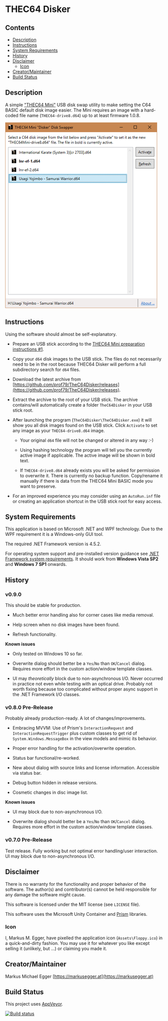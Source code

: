 # THEC64 Disker

## Contents

* [Description](#description)
* [Instructions](#instructions)
* [System Requirements](#systemrequirements)
* [History](#history)
* [Disclaimer](#disclaimer)
    * [Icon](#icon)
* [Creator/Maintainer](#creatormaintainer)
* [Build Status](#buildstatus)


## Description

A simple ["THEC64 Mini"](https://thec64.com) USB disk swap utility to make setting the C64 BASIC default disk image easier. The Mini requires an image with a hard-coded file name (`THEC64-drive8.d64`) up to at least firmware 1.0.8.

![Screenshot](https://github.com/prof79/TheC64Disker/raw/master/TheC64Disker/Assets/TheC64Disker_Screenshot_001.png)


## Instructions
Using the software should almost be self-explanatory.

* Prepare an USB stick according to the [THEC64 Mini preparation instructions #1](https://thec64.com/loading-other-programs/).

* Copy your `d64` disk images to the USB stick. The files do not necessarily need to be in the root because THEC64 Disker will perform a full subdirectory search for `d64` files.

* Download the latest archive from [https://github.com/prof79/TheC64Disker/releases](https://github.com/prof79/TheC64Disker/releases).

* Extract the archive to the root of your USB stick. The archive contains/will automatically create a folder `TheC64Disker` in your USB stick root.

* After launching the program (`TheC64Disker\TheC64Disker.exe`) it will show you all disk images found on the USB stick. Click `Activate` to set any image as your `THEC64-drive8.d64` image.

  * Your original `d64` file will not be changed or altered in any way :-)

  * Using hashing technology the program will tell you the currently active image if applicable. The active image will be shown in bold text.

  * If `THEC64-drive8.d64` already exists you will be asked for permission to overwrite it. There is currently no backup function. Copy/rename it manually if there is data from the THEC64 Mini BASIC mode you want to preserve.

* For an improved experience you may consider using an `AutoRun.inf` file or creating an application shortcut in the USB stick root for easy access.


## System Requirements

This application is based on Microsoft .NET and WPF technology. Due to the WPF requirement it is a Windows-only GUI tool.

The required .NET Framework version is 4.5.2.

For operating system support and pre-installed version guidance see [.NET Framework system requirements](https://docs.microsoft.com/en-us/dotnet/framework/get-started/system-requirements). It should work from **Windows Vista SP2** and **Windows 7 SP1** onwards.


## History

### v0.9.0

This should be stable for production.

* Much better error handling also for corner cases like media removal.

* Help screen when no disk images have been found.

* Refresh functionality.

**Known issues**

* Only tested on Windows 10 so far.

* Overwrite dialog should better be a `Yes`/`No` than `OK`/`Cancel` dialog. Requires more effort in the custom action/window template classes.

* UI may *theoretically* block due to non-asynchronous I/O. Never occurred in practice not even while testing with an optical drive. Probably not worth fixing because too complicated without proper async support in the .NET Framework I/O classes.

### v0.8.0 Pre-Release

Probably already production-ready. A lot of changes/improvements.

* Embracing MVVM: Use of Prism's `InteractionRequest` and `InteractionRequestTrigger` plus custom classes to get rid of `System.Windows.MessageBox` in the view models and mimic its behavior.

* Proper error handling for the activation/overwrite operation.

* Status bar functional/re-worked.

* New about dialog with source links and license information. Accessible via status bar.

* Debug button hidden in release versions.

* Cosmetic changes in disc image list.

**Known issues**

* UI may block due to non-asynchronous I/O.

* Overwrite dialog should better be a `Yes`/`No` than `OK`/`Cancel` dialog. Requires more effort in the custom action/window template classes.

### v0.7.0 Pre-Release

Test release. Fully working but not optimal error handling/user interaction. UI may block due to non-asynchronous I/O.


## Disclaimer
There is no warranty for the functionality and proper behavior of the software. The author(s) and contributor(s) cannot be held responsible for any damage the software might cause.

This software is licensed under the MIT license (see `LICENSE` file).

This software uses the Microsoft Unity Container and [Prism](http://prismlibrary.com) libraries.

### Icon
I, Markus M. Egger, have pixelled the application icon (`Assets\Floppy.ico`) in a quick-and-dirty fashion. You may use it for whatever you like except selling it (unlikely, but ...) or claiming you made it.


## Creator/Maintainer

Markus Michael Egger [https://markusegger.at](https://markusegger.at)


## Build Status

This project uses [AppVeyor](https://appveyor.com).

[![Build status](https://ci.appveyor.com/api/projects/status/626fgs0ml7bs8j00?svg=true)](https://ci.appveyor.com/project/prof79/thec64disker)
